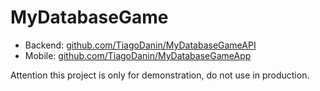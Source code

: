 # MyDatabaseGame

- Backend: [github.com/TiagoDanin/MyDatabaseGameAPI](https://github.com/TiagoDanin/MyDatabaseGameAPI)
- Mobile: [github.com/TiagoDanin/MyDatabaseGameApp](https://github.com/TiagoDanin/MyDatabaseGameApp)

Attention this project is only for demonstration, do not use in production.
